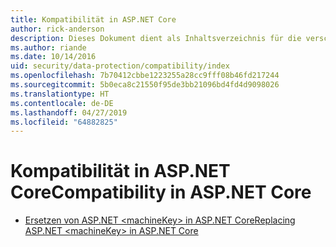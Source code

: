 ```yaml
---
title: Kompatibilität in ASP.NET Core
author: rick-anderson
description: Dieses Dokument dient als Inhaltsverzeichnis für die verschiedenen Themen zur Kompatibilität im Rahmen des Schutzes von Daten in ASP.NET Core.
ms.author: riande
ms.date: 10/14/2016
uid: security/data-protection/compatibility/index
ms.openlocfilehash: 7b70412cbbe1223255a28cc9fff08b46fd217244
ms.sourcegitcommit: 5b0eca8c21550f95de3bb21096bd4fd4d9098026
ms.translationtype: HT
ms.contentlocale: de-DE
ms.lasthandoff: 04/27/2019
ms.locfileid: "64882825"
---
```

# <a name="compatibility-in-aspnet-core"></a><span data-ttu-id="b95d0-103">Kompatibilität in ASP.NET Core</span><span class="sxs-lookup"><span data-stu-id="b95d0-103">Compatibility in ASP.NET Core</span></span>

* [<span data-ttu-id="b95d0-104">Ersetzen von ASP.NET \<machineKey> in ASP.NET Core</span><span class="sxs-lookup"><span data-stu-id="b95d0-104">Replacing ASP.NET \<machineKey> in ASP.NET Core</span></span>](xref:security/data-protection/compatibility/replacing-machinekey)
